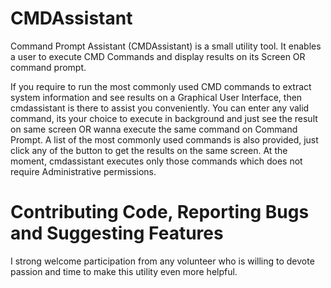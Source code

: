# CMDAssistant
Command Prompt Assistant (CMDAssistant) is a small utility tool. It enables a user to execute CMD Commands and display results on its Screen OR command prompt.

If you require to run the most commonly used CMD commands to extract system information and see results on a Graphical User Interface, then cmdassistant is there to assist you conveniently. You can enter any valid command, its your choice to execute in background and just see the result on same screen OR wanna execute the same command on Command Prompt. A list of the most commonly used commands is also provided, just click any of the button to get the results on the same screen. At the moment, cmdassistant executes only those commands which does not require Administrative permissions.

# Contributing Code, Reporting Bugs and Suggesting Features
I strong welcome participation from any volunteer who is willing to devote passion and time to make this utility even more helpful.
